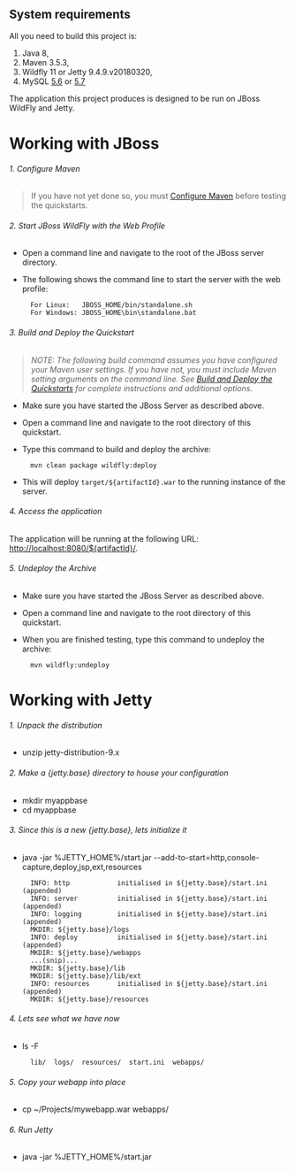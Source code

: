 System requirements
-------------------
All you need to build this project is:
1. Java 8, 
2. Maven 3.5.3, 
3. Wildfly 11 or Jetty 9.4.9.v20180320,
4. MySQL [5.6](https://dev.mysql.com/downloads/mysql/5.6.html) or [5.7](https://dev.mysql.com/downloads/mysql/5.7.html)

The application this project produces is designed to be run on JBoss WildFly and Jetty.


# Working with JBoss
###### 1. Configure Maven
> If you have not yet done so, you must [Configure Maven](https://github.com/jboss-developer/jboss-developer-shared-resources/blob/master/guides/CONFIGURE_MAVEN.md) before testing the quickstarts.

###### 2. Start JBoss WildFly with the Web Profile
- Open a command line and navigate to the root of the JBoss server directory.
- The following shows the command line to start the server with the web profile:

        For Linux:   JBOSS_HOME/bin/standalone.sh
        For Windows: JBOSS_HOME\bin\standalone.bat

 
###### 3. Build and Deploy the Quickstart
> _NOTE: The following build command assumes you have configured your Maven user settings. If you have not, you must include Maven setting arguments on the command line. See [Build and Deploy the Quickstarts](https://github.com/jboss-developer/jboss-eap-quickstarts#build-and-deploy-the-quickstarts) for complete instructions and additional options._

- Make sure you have started the JBoss Server as described above.
- Open a command line and navigate to the root directory of this quickstart.
- Type this command to build and deploy the archive:

        mvn clean package wildfly:deploy

- This will deploy `target/${artifactId}.war` to the running instance of the server.
 

###### 4. Access the application 
The application will be running at the following URL: <http://localhost:8080/${artifactId}/>.


###### 5. Undeploy the Archive
- Make sure you have started the JBoss Server as described above.
- Open a command line and navigate to the root directory of this quickstart.
- When you are finished testing, type this command to undeploy the archive:

        mvn wildfly:undeploy



# Working with Jetty
###### 1. Unpack the distribution
- unzip jetty-distribution-9.x

###### 2. Make a {jetty.base} directory to house your configuration
- mkdir myappbase
- cd myappbase

###### 3. Since this is a new {jetty.base}, lets initialize it
- java -jar %JETTY_HOME%/start.jar --add-to-start=http,console-capture,deploy,jsp,ext,resources

        INFO: http            initialised in ${jetty.base}/start.ini (appended)
        INFO: server          initialised in ${jetty.base}/start.ini (appended)
        INFO: logging         initialised in ${jetty.base}/start.ini (appended)
        MKDIR: ${jetty.base}/logs
        INFO: deploy          initialised in ${jetty.base}/start.ini (appended)
        MKDIR: ${jetty.base}/webapps
        ...(snip)...
        MKDIR: ${jetty.base}/lib
        MKDIR: ${jetty.base}/lib/ext
        INFO: resources       initialised in ${jetty.base}/start.ini (appended)
        MKDIR: ${jetty.base}/resources

###### 4. Lets see what we have now
- ls -F
        
        lib/  logs/  resources/  start.ini  webapps/

###### 5. Copy your webapp into place
- cp ~/Projects/mywebapp.war webapps/

###### 6. Run Jetty
- java -jar %JETTY_HOME%/start.jar
